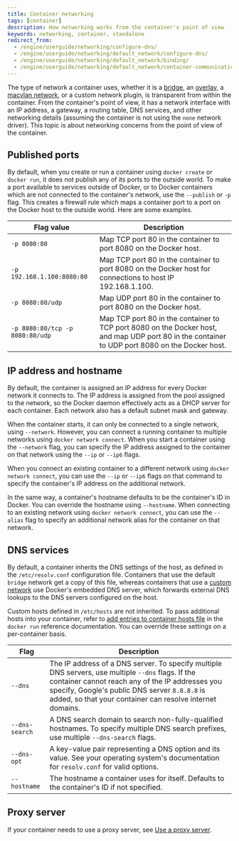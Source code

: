```yaml
---
title: Container networking
tags: [container]
description: How networking works from the container's point of view
keywords: networking, container, standalone
redirect_from:
  - /engine/userguide/networking/configure-dns/
  - /engine/userguide/networking/default_network/configure-dns/
  - /engine/userguide/networking/default_network/binding/
  - /engine/userguide/networking/default_network/container-communication/
---
```


The type of network a container uses, whether it is a
[bridge](../../network/bridge.md), an [overlay](../../network/overlay.md), a
[macvlan network](../../network/macvlan.md), or a custom network plugin, is
transparent from within the container. From the container's point of view, it
has a network interface with an IP address, a gateway, a routing table, DNS
services, and other networking details (assuming the container is not using the
`none` network driver). This topic is about networking concerns from the point
of view of the container.

## Published ports

By default, when you create or run a container using `docker create` or
`docker run`, it does not publish any of its ports to the outside world. To make
a port available to services outside of Docker, or to Docker containers which
are not connected to the container's network, use the `--publish` or `-p` flag.
This creates a firewall rule which maps a container port to a port on the Docker
host to the outside world. Here are some examples.

| Flag value                      | Description                                                                                                                                     |
| ------------------------------- | ----------------------------------------------------------------------------------------------------------------------------------------------- |
| `-p 8080:80`                    | Map TCP port 80 in the container to port 8080 on the Docker host.                                                                               |
| `-p 192.168.1.100:8080:80`      | Map TCP port 80 in the container to port 8080 on the Docker host for connections to host IP 192.168.1.100.                                      |
| `-p 8080:80/udp`                | Map UDP port 80 in the container to port 8080 on the Docker host.                                                                               |
| `-p 8080:80/tcp -p 8080:80/udp` | Map TCP port 80 in the container to TCP port 8080 on the Docker host, and map UDP port 80 in the container to UDP port 8080 on the Docker host. |

## IP address and hostname

By default, the container is assigned an IP address for every Docker network it
connects to. The IP address is assigned from the pool assigned to the network,
so the Docker daemon effectively acts as a DHCP server for each container. Each
network also has a default subnet mask and gateway.

When the container starts, it can only be connected to a single network, using
`--network`. However, you can connect a running container to multiple networks
using `docker network connect`. When you start a container using the `--network`
flag, you can specify the IP address assigned to the container on that network
using the `--ip` or `--ip6` flags.

When you connect an existing container to a different network using
`docker network connect`, you can use the `--ip` or `--ip6` flags on that
command to specify the container's IP address on the additional network.

In the same way, a container's hostname defaults to be the container's ID in
Docker. You can override the hostname using `--hostname`. When connecting to an
existing network using `docker network connect`, you can use the `--alias` flag
to specify an additional network alias for the container on that network.

## DNS services

By default, a container inherits the DNS settings of the host, as defined in the
`/etc/resolv.conf` configuration file. Containers that use the default `bridge`
network get a copy of this file, whereas containers that use a
[custom network](../../network/network-tutorial-standalone.md#use-user-defined-bridge-networks)
use Docker's embedded DNS server, which forwards external DNS lookups to the DNS
servers configured on the host.

Custom hosts defined in `/etc/hosts` are not inherited. To pass additional hosts
into your container, refer to
[add entries to container hosts file](../../engine/reference/commandline/run.md#add-entries-to-container-hosts-file---add-host)
in the `docker run` reference documentation. You can override these settings on
a per-container basis.

| Flag           | Description                                                                                                                                                                                                                                                         |
| -------------- | ------------------------------------------------------------------------------------------------------------------------------------------------------------------------------------------------------------------------------------------------------------------- |
| `--dns`        | The IP address of a DNS server. To specify multiple DNS servers, use multiple `--dns` flags. If the container cannot reach any of the IP addresses you specify, Google's public DNS server `8.8.8.8` is added, so that your container can resolve internet domains. |
| `--dns-search` | A DNS search domain to search non-fully-qualified hostnames. To specify multiple DNS search prefixes, use multiple `--dns-search` flags.                                                                                                                            |
| `--dns-opt`    | A key-value pair representing a DNS option and its value. See your operating system's documentation for `resolv.conf` for valid options.                                                                                                                            |
| `--hostname`   | The hostname a container uses for itself. Defaults to the container's ID if not specified.                                                                                                                                                                          |

## Proxy server

If your container needs to use a proxy server, see
[Use a proxy server](../../network/proxy.md).

